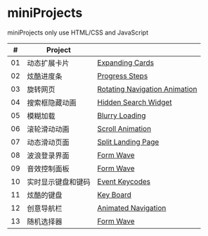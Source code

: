 # miniProjects
miniProjects only use HTML/CSS and JavaScript

| # | Project |   |
|--- | --- | --- |
| 01 | 动态扩展卡片 |[Expanding Cards](https://github.com/Tourscholar/miniProjects/tree/master/expandCards) |
| 02 | 炫酷进度条 |[Progress Steps](https://github.com/Tourscholar/miniProjects/tree/master/progressSteps) |
| 03 | 旋转网页 |[Rotating Navigation Animation](https://github.com/Tourscholar/miniProjects/tree/master/rotatingNavigationAnimation) |
| 04 | 搜索框隐藏动画 |[Hidden Search Widget](https://github.com/Tourscholar/miniProjects/tree/master/hiddenSearchWidget) |
| 05 | 模糊加载 |[Blurry Loading](https://github.com/Tourscholar/miniProjects/tree/master/blurryLoading) |
| 06 | 滚轮滑动动画 |[Scroll Animation](https://github.com/Tourscholar/miniProjects/tree/master/scrollAnimation) |
| 07 | 动态滑动页面 |[Split Landing Page](https://github.com/Tourscholar/miniProjects/tree/master/splitLandingPage) |
| 08 | 波浪登录界面 |[Form Wave](https://github.com/Tourscholar/miniProjects/tree/master/formWave) |
| 09 | 音效控制面板 |[Form Wave](https://github.com/Tourscholar/miniProjects/tree/master/soundBoard) |
| 10 | 实时显示键盘和键码 |[Event Keycodes](https://github.com/Tourscholar/miniProjects/tree/master/eventKeycodes) |
| 11 | 炫酷的键盘 |[Key Board](https://github.com/Tourscholar/miniProjects/tree/master/keyBoard) |
| 12 | 创意导航栏 |[Animated Navigation](https://github.com/Tourscholar/miniProjects/tree/master/animatedNavigation) |
| 13 | 随机选择器 |[Form Wave](https://github.com/Tourscholar/miniProjects/tree/master/randomChoicePicker) |